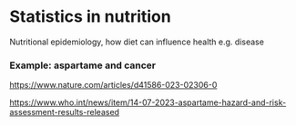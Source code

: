 # Statistics in nutrition

Nutritional epidemiology, how diet can influence health e.g. disease

### Example: aspartame and cancer

https://www.nature.com/articles/d41586-023-02306-0

https://www.who.int/news/item/14-07-2023-aspartame-hazard-and-risk-assessment-results-released



